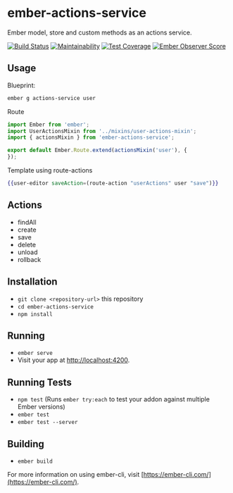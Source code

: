 # ember-actions-service

Ember model, store and custom methods as an actions service.

[![Build Status](https://travis-ci.org/tarmann/ember-actions-service.svg)](https://travis-ci.org/tarmann/ember-actions-service)
[![Maintainability](https://api.codeclimate.com/v1/badges/99c5ff8cbb04e86a3581/maintainability)](https://codeclimate.com/github/tarmann/ember-actions-service/maintainability)
[![Test Coverage](https://api.codeclimate.com/v1/badges/99c5ff8cbb04e86a3581/test_coverage)](https://codeclimate.com/github/tarmann/ember-actions-service/test_coverage)
[![Ember Observer Score](https://emberobserver.com/badges/ember-actions-service.svg)](https://emberobserver.com/addons/ember-bundle-select)

## Usage

Blueprint:

```bash
ember g actions-service user
```

Route

```js
import Ember from 'ember';
import UserActionsMixin from '../mixins/user-actions-mixin';
import { actionsMixin } from 'ember-actions-service';

export default Ember.Route.extend(actionsMixin('user'), {
});
```

Template using route-actions

```hbs
{{user-editor saveAction=(route-action "userActions" user "save")}}
```

## Actions

* findAll
* create
* save
* delete
* unload
* rollback

## Installation

* `git clone <repository-url>` this repository
* `cd ember-actions-service`
* `npm install`

## Running

* `ember serve`
* Visit your app at [http://localhost:4200](http://localhost:4200).

## Running Tests

* `npm test` (Runs `ember try:each` to test your addon against multiple Ember versions)
* `ember test`
* `ember test --server`

## Building

* `ember build`

For more information on using ember-cli, visit [https://ember-cli.com/](https://ember-cli.com/).
